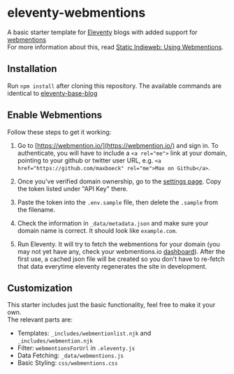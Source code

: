 # eleventy-webmentions

A basic starter template for [Eleventy](https://www.11ty.io) blogs with added support for [webmentions](https://indieweb.org/Webmention)  
For more information about this, read [Static Indieweb: Using Webmentions](https://mxb.at/blog/using-webmentions-on-static-sites/).

## Installation

Run `npm install` after cloning this repository. The available commands are identical to [eleventy-base-blog](https://github.com/11ty/eleventy-base-blog)

## Enable Webmentions

Follow these steps to get it working:

1. Go to [https://webmention.io/](https://webmention.io/) and sign in. To authenticate, you will have to include a `<a rel="me">` link at your domain, pointing to your github or twitter user URL, e.g. `<a href="https://github.com/maxboeck" rel="me">Max on Github</a>`.

2. Once you've verified domain ownership, go to the [settings page](https://webmention.io/settings). Copy the token listed under "API Key" there.

3. Paste the token into the `.env.sample` file, then delete the `.sample` from the filename.

4. Check the information in `_data/metadata.json` and make sure your domain name is correct. It should look like `example.com`.

4. Run Eleventy. It will try to fetch the webmentions for your domain (you may not yet have any, check your webmentions.io [dashboard](https://webmention.io/dashboard)). After the first use, a cached json file will be created so you don't have to re-fetch that data everytime eleventy regenerates the site in development.

## Customization

This starter includes just the basic functionality, feel free to make it your own.  
The relevant parts are: 

* Templates: `_includes/webmentionlist.njk` and `_includes/webmention.njk`
* Filter: `webmentionsForUrl` in `.eleventy.js`
* Data Fetching: `_data/webmentions.js`
* Basic Styling: `css/webmentions.css`